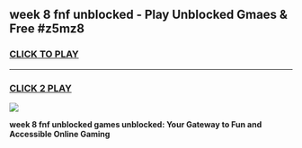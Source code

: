 
## week 8 fnf unblocked - Play Unblocked Gmaes & Free #z5mz8
<h3>
<a href="https://news.freeplayer.one?title=week_8_fnf_unblocked&ref=24F">CLICK TO PLAY</a></h3>
<hr>

<h3>
<a href="https://news.freeplayer.one?title=week_8_fnf_unblocked&ref=24F">CLICK 2 PLAY</a>
  
</h3>

<a href="https://news.freeplayer.one?title=week_8_fnf_unblocked&ref=24F/"><img src="https://clearcache.store/games.png"></a>


**week 8 fnf unblocked games unblocked: Your Gateway to Fun and Accessible Online Gaming**
